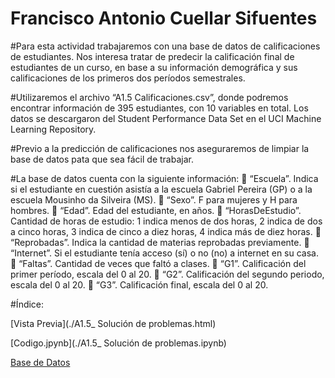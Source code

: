 # Francisco Antonio Cuellar Sifuentes
#Para esta actividad trabajaremos con una base de datos de calificaciones de estudiantes. Nos interesa tratar de predecir la calificación final de estudiantes de un curso, en base a su información demográfica y sus calificaciones de los primeros dos períodos semestrales.

#Utilizaremos el archivo “A1.5 Calificaciones.csv”, donde podremos encontrar información de 395 estudiantes, con 10 variables en total. Los datos se descargaron del Student Performance Data Set en el UCI Machine Learning Repository.

#Previo a la predicción de calificaciones nos aseguraremos de limpiar la base de datos pata que sea fácil de trabajar.

#La base de datos cuenta con la siguiente información:  “Escuela”. Indica si el estudiante en cuestión asistía a la escuela Gabriel Pereira (GP) o a la escuela Mousinho da Silveira (MS).  “Sexo”. F para mujeres y H para hombres.  “Edad”. Edad del estudiante, en años.  “HorasDeEstudio”. Cantidad de horas de estudio: 1 indica menos de dos horas, 2 indica de dos a cinco horas, 3 indica de cinco a diez horas, 4 indica más de diez horas.  “Reprobadas”. Indica la cantidad de materias reprobadas previamente.  “Internet”. Si el estudiante tenía acceso (sí) o no (no) a internet en su casa.  “Faltas”. Cantidad de veces que faltó a clases.  “G1”. Calificación del primer período, escala del 0 al 20.  “G2”. Calificación del segundo periodo, escala del 0 al 20.  “G3”. Calificación final, escala del 0 al 20.

#Índice:

[Vista Previa](./A1.5_ Solución de problemas.html)

[Codigo.jpynb](./A1.5_ Solución de problemas.ipynb)

[Base de Datos](./A1.5_Calificaciones.xls)
